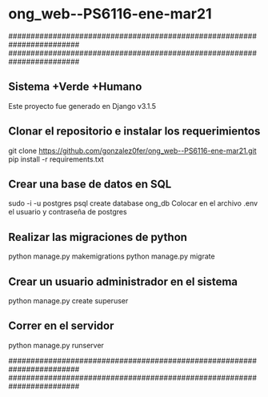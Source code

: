 # ong_web--PS6116-ene-mar21


########################################################################
########################################################################

## Sistema +Verde +Humano
Este proyecto fue generado en Django v3.1.5

## Clonar el repositorio e instalar los requerimientos
git clone https://github.com/gonzalez0fer/ong_web--PS6116-ene-mar21.git
pip install -r requirements.txt

## Crear una base de datos en SQL
sudo -i -u postgres
psql
create database ong_db
Colocar en el archivo .env el usuario y contraseña de postgres

## Realizar las migraciones de python
python manage.py makemigrations
python manage.py migrate 

## Crear un usuario administrador en el sistema
python manage.py create superuser

## Correr en el servidor 
python manage.py runserver


########################################################################
########################################################################
